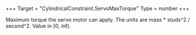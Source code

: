 +++
Target = "CylindricalConstraint.ServoMaxTorque"
Type = number
+++

Maximum torque the servo motor can apply. The units are mass * studs^2 / second^2. Value in [0, inf).